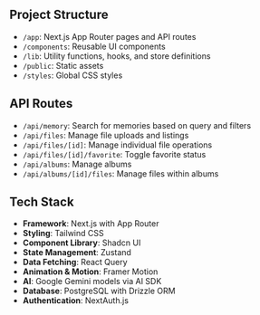 ## Project Structure

- `/app`: Next.js App Router pages and API routes
- `/components`: Reusable UI components
- `/lib`: Utility functions, hooks, and store definitions
- `/public`: Static assets
- `/styles`: Global CSS styles

## API Routes

- `/api/memory`: Search for memories based on query and filters
- `/api/files`: Manage file uploads and listings
- `/api/files/[id]`: Manage individual file operations
- `/api/files/[id]/favorite`: Toggle favorite status
- `/api/albums`: Manage albums
- `/api/albums/[id]/files`: Manage files within albums

## Tech Stack

- **Framework**: Next.js with App Router
- **Styling**: Tailwind CSS
- **Component Library**: Shadcn UI
- **State Management**: Zustand
- **Data Fetching**: React Query
- **Animation & Motion**: Framer Motion
- **AI**: Google Gemini models via AI SDK
- **Database**: PostgreSQL with Drizzle ORM
- **Authentication**: NextAuth.js
